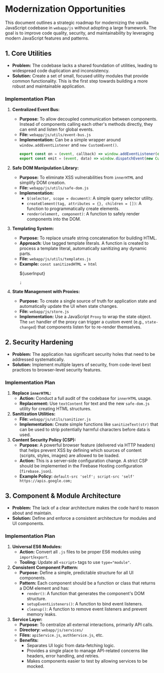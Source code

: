 # Modernization Opportunities

This document outlines a strategic roadmap for modernizing the vanilla JavaScript codebase in `webapp/js` without adopting a large framework. The goal is to improve code quality, security, and maintainability by leveraging modern JavaScript features and patterns.

## 1. Core Utilities

*   **Problem:** The codebase lacks a shared foundation of utilities, leading to widespread code duplication and inconsistency.
*   **Solution:** Create a set of small, focused utility modules that provide common functionality. This is the first step towards building a more robust and maintainable application.

### Implementation Plan

1.  **Centralized Event Bus:**
    *   **Purpose:** To allow decoupled communication between components. Instead of components calling each other's methods directly, they can emit and listen for global events.
    *   **File:** `webapp/js/utils/event-bus.js`
    *   **Implementation:** Can be a simple wrapper around `window.addEventListener` and `new CustomEvent()`.
        ```javascript
        export const on = (event, callback) => window.addEventListener(event, callback);
        export const emit = (event, data) => window.dispatchEvent(new CustomEvent(event, { detail: data }));
        ```

2.  **Safe DOM Manipulation Library:**
    *   **Purpose:** To eliminate XSS vulnerabilities from `innerHTML` and simplify DOM creation.
    *   **File:** `webapp/js/utils/safe-dom.js`
    *   **Implementation:**
        *   `$(selector, scope = document)`: A simple query selector utility.
        *   `createElement(tag, attributes = {}, children = [])`: A function to programmatically create elements.
        *   `render(element, component)`: A function to safely render components into the DOM.

3.  **Templating System:**
    *   **Purpose:** To replace unsafe string concatenation for building HTML.
    *   **Approach:** Use tagged template literals. A function is created to process a template literal, automatically sanitizing any dynamic parts.
    *   **File:** `webapp/js/utils/templates.js`
    *   **Example:** `const sanitizedHTML = html`<p>${userInput}</p>`;`

4.  **State Management with Proxies:**
    *   **Purpose:** To create a single source of truth for application state and automatically update the UI when state changes.
    *   **File:** `webapp/js/store.js`
    *   **Implementation:** Use a JavaScript `Proxy` to wrap the state object. The `set` handler of the proxy can trigger a custom event (e.g., `state-changed`) that components listen for to re-render themselves.

## 2. Security Hardening

*   **Problem:** The application has significant security holes that need to be addressed systematically.
*   **Solution:** Implement multiple layers of security, from code-level best practices to browser-level security features.

### Implementation Plan

1.  **Replace `innerHTML`:**
    *   **Action:** Conduct a full audit of the codebase for `innerHTML` usage.
    *   **Replacement:** Use `textContent` for text and the new `safe-dom.js` utility for creating HTML structures.
2.  **Sanitization Utilities:**
    *   **File:** `webapp/js/utils/sanitizer.js`
    *   **Implementation:** Create simple functions like `sanitizeText(str)` that can be used to strip potentially harmful characters before data is used.
3.  **Content Security Policy (CSP):**
    *   **Purpose:** A powerful browser feature (delivered via HTTP headers) that helps prevent XSS by defining which sources of content (scripts, styles, images) are allowed to be loaded.
    *   **Action:** This is a server-side configuration change. A strict CSP should be implemented in the Firebase Hosting configuration (`firebase.json`).
    *   **Example Policy:** `default-src 'self'; script-src 'self' https://apis.google.com;`

## 3. Component & Module Architecture

*   **Problem:** The lack of a clear architecture makes the code hard to reason about and maintain.
*   **Solution:** Define and enforce a consistent architecture for modules and UI components.

### Implementation Plan

1.  **Universal ES6 Modules:**
    *   **Action:** Convert all `.js` files to be proper ES6 modules using `import`/`export`.
    *   **Tooling:** Update all `<script>` tags to use `type="module"`.
2.  **Consistent Component Pattern:**
    *   **Purpose:** Define a simple, predictable structure for all UI components.
    *   **Pattern:** Each component should be a function or class that returns a DOM element and has:
        *   `render()`: A function that generates the component's DOM structure.
        *   `setupEventListeners()`: A function to bind event listeners.
        *   `cleanup()`: A function to remove event listeners and prevent memory leaks.
3.  **Service Layer:**
    *   **Purpose:** To centralize all external interactions, primarily API calls.
    *   **Directory:** `webapp/js/services/`
    *   **Files:** `apiService.js`, `authService.js`, etc.
    *   **Benefits:**
        *   Separates UI logic from data-fetching logic.
        *   Provides a single place to manage API-related concerns like headers, error handling, and retries.
        *   Makes components easier to test by allowing services to be mocked.
